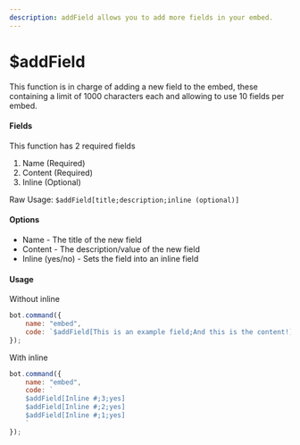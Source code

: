 ```yaml
---
description: addField allows you to add more fields in your embed.
---
```


# $addField

This function is in charge of adding a new field to the embed, these containing a limit of 1000 characters each and allowing to use 10 fields per embed.

#### Fields

This function has 2 required fields

1. Name \(Required\)
2. Content \(Required\)
3. Inline \(Optional\)

Raw Usage: `$addField[title;description;inline (optional)]`

#### Options

* Name - The title of the new field
* Content - The description/value of the new field
* Inline \(yes/no\) - Sets the field into an inline field

#### Usage

Without inline

```javascript
bot.command({
    name: "embed",
    code: `$addField[This is an example field;And this is the content!]`
});
```

With inline

```javascript
bot.command({
    name: "embed",
    code: `
    $addField[Inline #;3;yes]
    $addField[Inline #;2;yes]
    $addField[Inline #;1;yes]
    `
});
```





